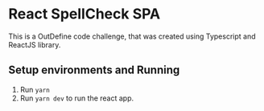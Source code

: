 # React SpellCheck SPA

This is a OutDefine code challenge, that was created using Typescript and ReactJS library.

## Setup environments and Running

1. Run `yarn`
2. Run `yarn dev` to run the react app.

